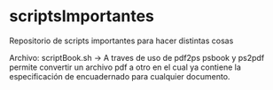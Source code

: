 # scriptsImportantes
Repositorio de scripts importantes para hacer distintas cosas

Archivo: scriptBook.sh -> A traves de uso de pdf2ps psbook y ps2pdf permite convertir un archivo pdf a otro en el cual ya contiene la especificación de encuadernado para cualquier documento.
